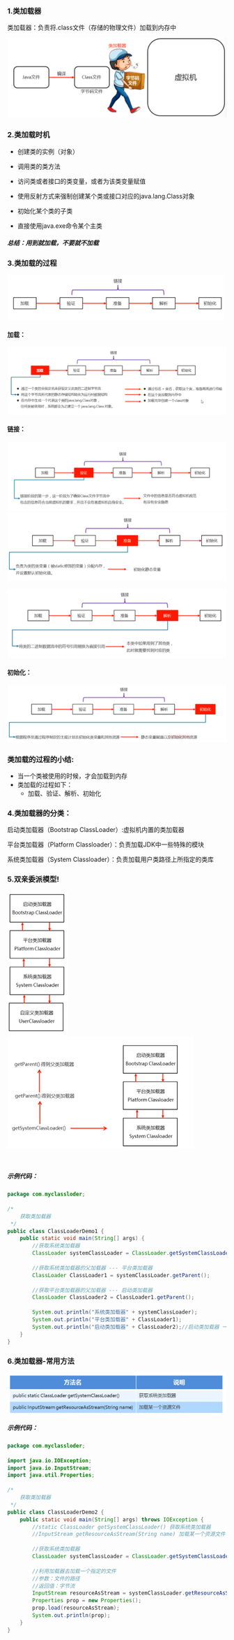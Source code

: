 ### 1.类加载器

类加载器：负责将.class文件（存储的物理文件）加载到内存中

![265-1](img/265-1.png)

### 2.类加载时机

- 创建类的实例（对象）

- 调用类的类方法
- 访问类或者接口的类变量，或者为该类变量赋值
- 使用反射方式来强制创建某个类或接口对应的java.lang.Class对象
- 初始化某个类的子类
- 直接使用java.exe命令某个主类

##### 总结：用到就加载，不要就不加载

### 3.类加载的过程

![265-2](img/265-2.png)

#### 加载：

![265-3](img/265-3.png)

#### 链接：

![265-4](img/265-4.png)![265-5](img/265-5.png)

![265-6](img/265-6.png)

#### 初始化：

![265-7](img/265-7.png)

### 类加载的过程的小结:

- 当一个类被使用的时候，才会加载到内存
- 类加载的过程如下：
  - 加载、验证、解析、初始化

### 4.类加载器的分类：

启动类加载器（Bootstrap ClassLoader）:虚拟机内置的类加载器

平台类加载器（Platform Classloader）：负责加载JDK中一些特殊的模块

系统类加载器（System Classloader）：负责加载用户类路径上所指定的类库

### 5.双亲委派模型!

<img src="img/265-8.png" alt="265-8" style="zoom:50%;" />                                                      <img src="img/265-9.png" alt="265-9" style="zoom:50%;" />    

​                                                                                            

##### 示例代码：

```java
package com.myclassloder;

/*
    获取类加载器
 */
public class ClassLoaderDemo1 {
    public static void main(String[] args) {
        //获取系统类加载器
        ClassLoader systemClassLoader = ClassLoader.getSystemClassLoader();

        //获取系统类加载器的父加载器 --- 平台类加载器
        ClassLoader ClassLoader1 = systemClassLoader.getParent();

        //获取平台类加载器的父加载器 --- 启动类加载器
        ClassLoader ClassLoader2 = ClassLoader1.getParent();

        System.out.println("系统类加载器" + systemClassLoader);
        System.out.println("平台类加载器" + ClassLoader1);
        System.out.println("启动类加载器" + ClassLoader2);//启动类加载器 一般都是用null表示
    }
}
```

### 6.类加载器-常用方法

![265-10](img/265-10.png)

##### 示例代码：

```java
package com.myclassloder;

import java.io.IOException;
import java.io.InputStream;
import java.util.Properties;

/*
    获取类加载器
 */
public class ClassLoaderDemo2 {
    public static void main(String[] args) throws IOException {
        //static ClassLoader getSystemClassLoader() 获取系统类加载器
        //InputStream getResourceAsStream(String name) 加载某一个资源文件

        //获取系统类加载器
        ClassLoader systemClassLoader = ClassLoader.getSystemClassLoader();

        //利用加载器去加载一个指定的文件
        //参数：文件的路径
        //返回值：字节流
        InputStream resourceAsStream = systemClassLoader.getResourceAsStream("prop.properties");
        Properties prop = new Properties();
        prop.load(resourceAsStream);
        System.out.println(prop);
    }
}
```